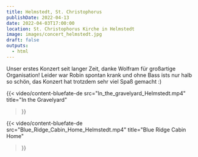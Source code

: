 ```yaml
---
title: Helmstedt, St. Christophorus
publishDate: 2022-04-13
date: 2022-04-03T17:00:00
location: St. Christophorus Kirche in Helmstedt
image: images/concert_helmstedt.jpg
draft: false
outputs:
  - html
---
```


Unser erstes Konzert seit langer Zeit, danke Wolfram für großartige 
Organisation! Leider war Robin spontan krank und ohne Bass ists nur halb so
schön, das Konzert hat trotzdem sehr viel Spaß gemacht :)

{{< video/content-bluefate-de
  src="In_the_gravelyard_Helmstedt.mp4"
  title="In the Gravelyard"
>}}

{{< video/content-bluefate-de
  src="Blue_Ridge_Cabin_Home_Helmstedt.mp4"
  title="Blue Ridge Cabin Home"
>}}

